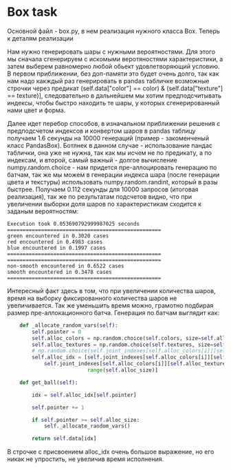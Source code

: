 # Box task

Основной файл - box.py, в нем реализация нужного класса Box. Теперь к деталям реализации

Нам нужно генерировать шары с нужными вероятностями. Для этого мы сначала сгенерируем
с искомыми веротяностями характеристики, а затем выберем равномерно любой обьект удовлетворяющий
условию. В первом приближении, без доп-памяти это будет очень долго, так как нам надо
какждый раз генерировать в pandas табличке возможные строчки через предикат (self.data["color"] == color) & (self.data["texture"] == texture)],
следовательно в дальнейшем мы хотим предподсчитывать индексы, чтобы быстро находить
те шары, у которых сгенерированный нами цвет и форма.

Далее идет перебор способов, в изначальном приближении решения с предподсчетом индексов и 
конвертом шаров в pandas таблицу получаем 1.6 секунды на 10000 генераций (пример - закоменченый класс PandasBox).
Ботлнек в данном случае - использование пандас таблички, она уже не нужна, так как мы исчем
не по предикату, а по индексам, и второй, самый важный - долгое вычисление numpy.random.choice - 
нам придется пре-аллоцировать генерацию по батчам, так же мы можем в генерации индекса шара (после генерации цвета и текстуры)
использовать numpy.random.randint, который в разы быстрее. Получаем 0.112 секунды для 10000 запросов (итоговая реализация),
так же по результатам подсчетов видно, что при увеличении выборки доля шаров по характеристикам
сходится к заданым вероятностям:

```commandline
Execution took 0.053690792999987025 seconds
==================================================
green encountered in 0.3020 cases
red encountered in 0.4983 cases
blue encountered in 0.1997 cases
==================================================
==================================================
non-smooth encountered in 0.6522 cases
smooth encountered in 0.3478 cases
==================================================
```

Интересный факт здесь в том, что при увеличении количества шаров, время на выборку
фиксированного количества шаров не увеличивается.  Так же уменьшить время можно, грамотно подбирая размер
пре-аллокационного батча. Генерация по батчам выглядит как:

```python
    def _allocate_random_vars(self):
        self.pointer = 0
        self.alloc_colors = np.random.choice(self.colors, size=self.alloc_size, p=self.c_probs)
        self.alloc_textures = np.random.choice(self.textures, size=self.alloc_size, p=self.t_probs)
        # np.random.choice(self.joint_indexes[self.alloc_colors[i]][self.alloc_textures[i]])
        self.alloc_idx = [self.joint_indexes[self.alloc_colors[i]][self.alloc_textures[i]][np.random.randint(0, len(
            self.joint_indexes[self.alloc_colors[i]][self.alloc_textures[i]]))] for i in
                          range(self.alloc_size)]

    def get_ball(self):

        idx = self.alloc_idx[self.pointer]

        self.pointer += 1

        if self.pointer >= self.alloc_size:
            self._allocate_random_vars()

        return self.data[idx]
```

В строчке с присвоением alloc_idx очень большое выражение, но его никак не упростить, не увеличив время исполнения.
